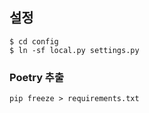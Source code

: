 

## 설정
```shell
$ cd config
$ ln -sf local.py settings.py
```

### Poetry 추출
```shell
pip freeze > requirements.txt
```